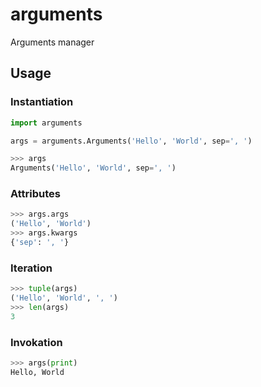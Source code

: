 # arguments
Arguments manager

## Usage
### Instantiation
```python
import arguments

args = arguments.Arguments('Hello', 'World', sep=', ')
```
```python
>>> args
Arguments('Hello', 'World', sep=', ')
```

### Attributes
```python
>>> args.args
('Hello', 'World')
>>> args.kwargs
{'sep': ', '}
```

### Iteration
```python
>>> tuple(args)
('Hello', 'World', ', ')
>>> len(args)
3
```

### Invokation
```python
>>> args(print)
Hello, World
```